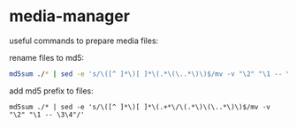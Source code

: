 # media-manager


useful commands to prepare media files:

rename files to md5:
```bash
md5sum ./* | sed -e 's/\([^ ]*\)[ ]*\(.*\(\..*\)\)$/mv -v "\2" "\1 -- \2"/' | sh
```

add md5 prefix to files:
```
md5sum ./* | sed -e 's/\([^ ]*\)[ ]*\(.+*\/\(.*\)\(\..*\)\)$/mv -v "\2" "\1 -- \3\4"/'
```

